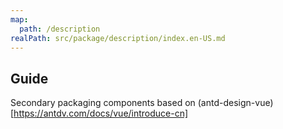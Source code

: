 ```yaml
---
map:
  path: /description
realPath: src/package/description/index.en-US.md
---
```


## Guide

Secondary packaging components based on (antd-design-vue)[https://antdv.com/docs/vue/introduce-cn]
